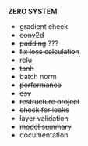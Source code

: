 
**ZERO SYSTEM**

- ~~gradient check~~
- ~~conv2d~~
- ~~padding~~ ???
- ~~fix loss calculation~~
- ~~relu~~
- ~~tanh~~
- batch norm
- ~~performance~~
- ~~csv~~
- ~~restructure project~~
- ~~check for leaks~~
- ~~layer validation~~
- ~~model summary~~
- documentation